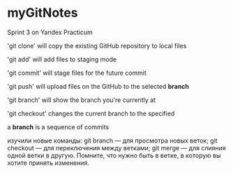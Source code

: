 # myGitNotes
Sprint 3 on Yandex Practicum

'git clone' <url> will copy the existing GitHub repository to local files

'git add' will add files to staging mode

'git commit' will stage files for the future commit

'git push' will upload files on the GitHub to the selected **branch**

'git branch' will show the branch you're currently at

'git checkout' changes the current branch to the specified

a **branch** is a sequence of commits

изучили новые команды:
git branch — для просмотра новых веток;
git checkout — для переключения между ветками;
git merge — для слияния одной ветки в другую. Помните, что нужно быть в ветке, в которую вы хотите принять изменения.
